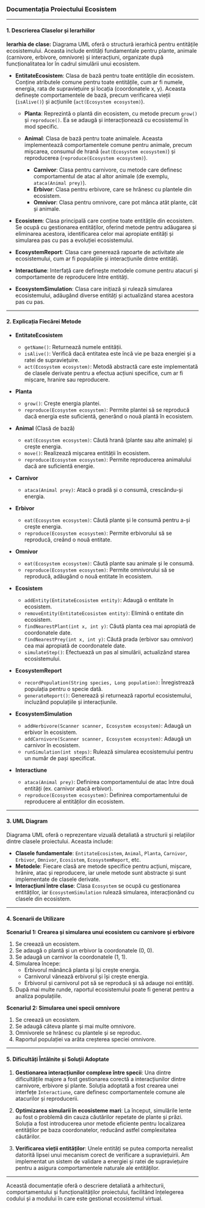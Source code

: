 ### Documentația Proiectului Ecosistem

---

#### **1. Descrierea Claselor și Ierarhiilor**

**Ierarhia de clase:**
Diagrama UML oferă o structură ierarhică pentru entitățile ecosistemului. Aceasta include entități fundamentale pentru plante, animale (carnivore, erbivore, omnivore) și interacțiuni, organizate după funcționalitatea lor în cadrul simulării unui ecosistem.

- **EntitateEcosistem**: Clasa de bază pentru toate entitățile din ecosistem. Conține atributele comune pentru toate entitățile, cum ar fi numele, energia, rata de supraviețuire și locația (coordonatele x, y). Aceasta definește comportamentele de bază, precum verificarea vieții (`isAlive()`) și acțiunile (`act(Ecosystem ecosystem)`).
  
  - **Planta**: Reprezintă o plantă din ecosistem, cu metode precum `grow()` și `reproduce()`. Ea se adaugă și interacționează cu ecosistemul în mod specific.
  
  - **Animal**: Clasa de bază pentru toate animalele. Aceasta implementează comportamentele comune pentru animale, precum mișcarea, consumul de hrană (`eat(Ecosystem ecosystem)`) și reproducerea (`reproduce(Ecosystem ecosystem)`).
    - **Carnivor**: Clasa pentru carnivore, cu metode care definesc comportamentul de atac al altor animale (de exemplu, `ataca(Animal prey)`).
    - **Erbivor**: Clasa pentru erbivore, care se hrănesc cu plantele din ecosistem.
    - **Omnivor**: Clasa pentru omnivore, care pot mânca atât plante, cât și animale.

- **Ecosistem**: Clasa principală care conține toate entitățile din ecosistem. Se ocupă cu gestionarea entităților, oferind metode pentru adăugarea și eliminarea acestora, identificarea celor mai apropiate entități și simularea pas cu pas a evoluției ecosistemului.

- **EcosystemReport**: Clasa care generează rapoarte de activitate ale ecosistemului, cum ar fi populațiile și interacțiunile dintre entități.

- **Interactiune**: Interfață care definește metodele comune pentru atacuri și comportamente de reproducere între entități.

- **EcosystemSimulation**: Clasa care inițiază și rulează simularea ecosistemului, adăugând diverse entități și actualizând starea acestora pas cu pas.

---

#### **2. Explicația Fiecărei Metode**

- **EntitateEcosistem**
  - `getName()`: Returnează numele entității.
  - `isAlive()`: Verifică dacă entitatea este încă vie pe baza energiei și a ratei de supraviețuire.
  - `act(Ecosystem ecosystem)`: Metodă abstractă care este implementată de clasele derivate pentru a efectua acțiuni specifice, cum ar fi mișcare, hranire sau reproducere.

- **Planta**
  - `grow()`: Crește energia plantei.
  - `reproduce(Ecosystem ecosystem)`: Permite plantei să se reproducă dacă energia este suficientă, generând o nouă plantă în ecosistem.

- **Animal** (Clasă de bază)
  - `eat(Ecosystem ecosystem)`: Căută hrană (plante sau alte animale) și crește energia.
  - `move()`: Realizează mișcarea entității în ecosistem.
  - `reproduce(Ecosystem ecosystem)`: Permite reproducerea animalului dacă are suficientă energie.

- **Carnivor**
  - `ataca(Animal prey)`: Atacă o pradă și o consumă, crescându-și energia.

- **Erbivor**
  - `eat(Ecosystem ecosystem)`: Căută plante și le consumă pentru a-și crește energia.
  - `reproduce(Ecosystem ecosystem)`: Permite erbivorului să se reproducă, creând o nouă entitate.

- **Omnivor**
  - `eat(Ecosystem ecosystem)`: Căută plante sau animale și le consumă.
  - `reproduce(Ecosystem ecosystem)`: Permite omnivorului să se reproducă, adăugând o nouă entitate în ecosistem.

- **Ecosistem**
  - `addEntity(EntitateEcosistem entity)`: Adaugă o entitate în ecosistem.
  - `removeEntity(EntitateEcosistem entity)`: Elimină o entitate din ecosistem.
  - `findNearestPlant(int x, int y)`: Căută planta cea mai apropiată de coordonatele date.
  - `findNearestPrey(int x, int y)`: Căută prada (erbivor sau omnivor) cea mai apropiată de coordonatele date.
  - `simulateStep()`: Efectuează un pas al simulării, actualizând starea ecosistemului.

- **EcosystemReport**
  - `recordPopulation(String species, Long population)`: Înregistrează populația pentru o specie dată.
  - `generateReport()`: Generează și returnează raportul ecosistemului, incluzând populațiile și interacțiunile.

- **EcosystemSimulation**
  - `addHerbivore(Scanner scanner, Ecosystem ecosystem)`: Adaugă un erbivor în ecosistem.
  - `addCarnivore(Scanner scanner, Ecosystem ecosystem)`: Adaugă un carnivor în ecosistem.
  - `runSimulation(int steps)`: Rulează simularea ecosistemului pentru un număr de pași specificat.
  
- **Interactiune**
  - `ataca(Animal prey)`: Definirea comportamentului de atac între două entități (ex. carnivor atacă erbivor).
  - `reproduce(Ecosystem ecosystem)`: Definirea comportamentului de reproducere al entităților din ecosistem.

---

#### **3. UML Diagram**

Diagrama UML oferă o reprezentare vizuală detaliată a structurii și relațiilor dintre clasele proiectului. Aceasta include:

- **Clasele fundamentale**: `EntitateEcosistem`, `Animal`, `Planta`, `Carnivor`, `Erbivor`, `Omnivor`, `Ecosistem`, `EcosystemReport`, etc.
- **Metodele**: Fiecare clasă are metode specifice pentru acțiuni, mișcare, hrănire, atac și reproducere, iar unele metode sunt abstracte și sunt implementate de clasele derivate.
- **Interacțiuni între clase**: Clasa `Ecosystem` se ocupă cu gestionarea entităților, iar `EcosystemSimulation` rulează simularea, interacționând cu clasele din ecosistem.

---

#### **4. Scenarii de Utilizare**

**Scenariul 1: Crearea și simularea unui ecosistem cu carnivore și erbivore**
1. Se creează un ecosistem.
2. Se adaugă o plantă și un erbivor la coordonatele (0, 0).
3. Se adaugă un carnivor la coordonatele (1, 1).
4. Simularea începe:
   - Erbivorul mănâncă planta și își crește energia.
   - Carnivorul vânează erbivorul și își crește energia.
   - Erbivorul și carnivorul pot să se reproducă și să adauge noi entități.
5. După mai multe runde, raportul ecosistemului poate fi generat pentru a analiza populațiile.

**Scenariul 2: Simularea unei specii omnivore**
1. Se creează un ecosistem.
2. Se adaugă câteva plante și mai multe omnivore.
3. Omnivorele se hrănesc cu plantele și se reproduc.
4. Raportul populației va arăta creșterea speciei omnivore.

---

#### **5. Dificultăți Întâlnite și Soluții Adoptate**

1. **Gestionarea interacțiunilor complexe între specii**: Una dintre dificultățile majore a fost gestionarea corectă a interacțiunilor dintre carnivore, erbivore și plante. Soluția adoptată a fost crearea unei interfețe `Interactiune`, care definesc comportamentele comune ale atacurilor și reproducerii.
   
2. **Optimizarea simularii în ecosisteme mari**: La început, simulările lente au fost o problemă din cauza căutărilor repetate de plante și prăzi. Soluția a fost introducerea unor metode eficiente pentru localizarea entităților pe baza coordonatelor, reducând astfel complexitatea căutărilor.

3. **Verificarea vieții entităților**: Unele entități se putea comporta nerealist datorită lipsei unui mecanism corect de verificare a supraviețuirii. Am implementat un sistem de validare a energiei și ratei de supraviețuire pentru a asigura comportamentele naturale ale entităților.

---

Această documentație oferă o descriere detaliată a arhitecturii, comportamentului și funcționalităților proiectului, facilitând înțelegerea codului și a modului în care este gestionat ecosistemul virtual.